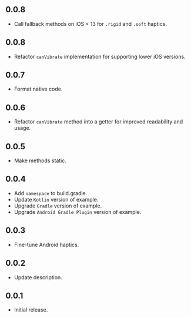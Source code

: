 ## 0.0.8

* Call fallback methods on iOS < 13 for `.rigid` and `.soft` haptics.

## 0.0.8

* Refactor `canVibrate` implementation for supporting lower iOS versions.

## 0.0.7

* Format native code.

## 0.0.6

* Refactor `canVibrate` method into a getter for improved readability and usage.

## 0.0.5

* Make methods static.

## 0.0.4

* Add `namespace` to build.gradle.
* Update `Kotlin` version of example.
* Upgrade `Gradle` version of example.
* Upgrade `Android Gradle Plugin` version of example.

## 0.0.3

* Fine-tune Android haptics.

## 0.0.2

* Update description.

## 0.0.1

* Initial release.

